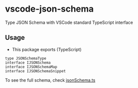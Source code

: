 # vscode-json-schema

Type JSON Schema with VSCode standard TypeScript interface

## Usage

- This package exports (TypeScript)

```
type JSONSchemaType
interface IJSONSchema
interface IJSONSchemaMap
interface IJSONSchemaSnippet
```

To see the full schema, check [jsonSchema.ts](./vscode-common-base/jsonSchema)

